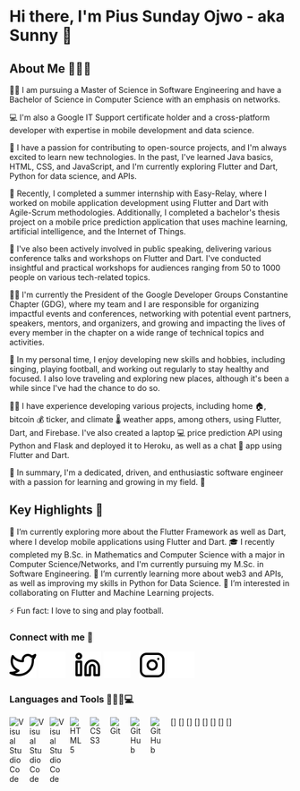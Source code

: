 # Hi there, I'm Pius Sunday Ojwo - aka Sunny 👋

## About Me 👨🏽‍💻

👨‍🎓 I am pursuing a Master of Science in Software Engineering and have a Bachelor of Science in Computer Science with an emphasis on networks.

💻 I'm also a Google IT Support certificate holder and a cross-platform developer with expertise in mobile development and data science.

🚀 I have a passion for contributing to open-source projects, and I'm always excited to learn new technologies. In the past, I've learned Java basics, HTML, CSS, and JavaScript, and I'm currently exploring Flutter and Dart, Python for data science, and APIs.

🌟 Recently, I completed a summer internship with Easy-Relay, where I worked on mobile application development using Flutter and Dart with Agile-Scrum methodologies. Additionally, I completed a bachelor's thesis project on a mobile price prediction application that uses machine learning, artificial intelligence, and the Internet of Things.

🎤 I've also been actively involved in public speaking, delivering various conference talks and workshops on Flutter and Dart. I've conducted insightful and practical workshops for audiences ranging from 50 to 1000 people on various tech-related topics.

👨‍💼 I'm currently the President of the Google Developer Groups Constantine Chapter (GDG), where my team and I are responsible for organizing impactful events and conferences, networking with potential event partners, speakers, mentors, and organizers, and growing and impacting the lives of every member in the chapter on a wide range of technical topics and activities.

💪 In my personal time, I enjoy developing new skills and hobbies, including singing, playing football, and working out regularly to stay healthy and focused. I also love traveling and exploring new places, although it's been a while since I've had the chance to do so.

👨‍💻 I have experience developing various projects, including home 🏠, bitcoin 💰 ticker, and climate 🌡️ weather apps, among others, using Flutter, Dart, and Firebase. I've also created a laptop 💻 price prediction API using Python and Flask and deployed it to Heroku, as well as a chat 💬 app using Flutter and Dart.

🚀 In summary, I'm a dedicated, driven, and enthusiastic software engineer with a passion for learning and growing in my field. 🌟

## Key Highlights 🚀

🔭 I’m currently exploring more about the Flutter Framework as well as Dart, where I develop mobile applications using Flutter and Dart.
🎓 I recently completed my B.Sc. in Mathematics and Computer Science with a major in Computer Science/Networks, and I'm currently pursuing my M.Sc. in Software Engineering.
🌱 I’m currently learning more about web3 and APIs, as well as improving my skills in Python for Data Science.
👯 I’m interested in collaborating on Flutter and Machine Learning projects.

⚡ Fun fact: I love to sing and play football.

### Connect with me 📱

[![website](./icons/twitter-light.svg)](https://twitter.com/_piussunday_#gh-light-mode-only)
[![website](./icons/twitter-dark.svg)](https://twitter.com/_piussunday_#gh-dark-mode-only)
&nbsp;&nbsp;
[![website](./icons/linkedin-light.svg)](https://www.linkedin.com/in/pius-sunday-ojwo-b36434212/#gh-light-mode-only)
[![website](./icons/linkedin-dark.svg)](https://www.linkedin.com/in/pius-sunday-ojwo-b36434212/#gh-dark-mode-only)
&nbsp;&nbsp;
[![website](./icons/instagram-light.svg)](https://instagram.com/_piussunday_#gh-light-mode-only)
[![website](./icons/instagram-dark.svg)](https://instagram.com/_piussunday_#gh-dark-mode-only)

### Languages and Tools 👨🏽‍💻💻

[<img align="left" alt="Visual Studio Code" width="26px" src="https://cdn.jsdelivr.net/gh/devicons/devicon/icons/flutter/flutter-original.svg" style="padding-right:10px;" />]
[<img align="left" alt="Visual Studio Code" width="26px" src="https://cdn.jsdelivr.net/gh/devicons/devicon/icons/python/python-original.svg" style="padding-right:10px;" />]
[<img align="left" alt="Visual Studio Code" width="26px" src="https://cdn.jsdelivr.net/gh/devicons/devicon/icons/vscode/vscode-original.svg" style="padding-right:10px;" />]
[<img align="left" alt="HTML5" width="26px" src="https://cdn.jsdelivr.net/gh/devicons/devicon/icons/html5/html5-original.svg" style="padding-right:10px;" />]
[<img align="left" alt="CSS3" width="26px" src="https://cdn.jsdelivr.net/gh/devicons/devicon/icons/css3/css3-original.svg" style="padding-right:10px;" />]
[<img align="left" alt="Git" width="26px" src="https://cdn.jsdelivr.net/gh/devicons/devicon/icons/git/git-original.svg" style="padding-right:10px;" />]
[<img align="left" alt="GitHub" width="26px" src="https://user-images.githubusercontent.com/3369400/139447912-e0f43f33-6d9f-45f8-be46-2df5bbc91289.png" style="padding-right:10px;" />]
[<img align="left" alt="GitHub" width="26px" src="https://user-images.githubusercontent.com/3369400/139448065-39a229ba-4b06-434b-bc67-616e2ed80c8f.png" style="padding-right:10px;" />]
